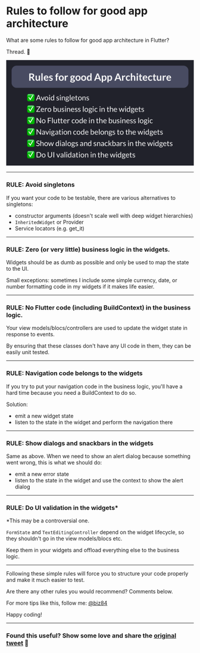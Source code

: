 # Rules to follow for good app architecture

What are some rules to follow for good app architecture in Flutter?

Thread. 🧵

![](037.1-rules-app-architecture.png)

---

### RULE: Avoid singletons

If you want your code to be testable, there are various alternatives to singletons:

- constructor arguments (doesn't scale well with deep widget hierarchies)
- `InheritedWidget` or Provider
- Service locators (e.g. get_it)

---

### RULE: Zero (or very little) business logic in the widgets.

Widgets should be as dumb as possible and only be used to map the state to the UI.

Small exceptions: sometimes I include some simple currency, date, or number formatting code in my widgets if it makes life easier.

---

### RULE: No Flutter code (including BuildContext) in the business logic.

Your view models/blocs/controllers are used to update the widget state in response to events.

By ensuring that these classes don't have any UI code in them, they can be easily unit tested.

---

### RULE: Navigation code belongs to the widgets

If you try to put your navigation code in the business logic, you'll have a hard time because you need a BuildContext to do so.

Solution:
- emit a new widget state
- listen to the state in the widget and perform the navigation there

---

### RULE: Show dialogs and snackbars in the widgets

Same as above. When we need to show an alert dialog because something went wrong, this is what we should do:

- emit a new error state
- listen to the state in the widget and use the context to show the alert dialog

---

### RULE: Do UI validation in the widgets*

*This may be a controversial one.

`FormState` and `TextEditingController` depend on the widget lifecycle, so they shouldn't go in the view models/blocs etc.

Keep them in your widgets and offload everything else to the business logic.

---

Following these simple rules will force you to structure your code properly and make it much easier to test.

Are there any other rules you would recommend? Comments below.

For more tips like this, follow me: [@biz84](https://twitter.com/biz84)

Happy coding!

---

### Found this useful? Show some love and share the [original tweet](https://twitter.com/biz84/status/1503387745275850761) 🙏